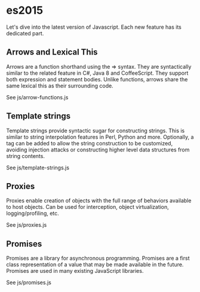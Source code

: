 # es2015
Let's dive into the latest version of Javascript.
Each new feature has its dedicated part.

## Arrows and Lexical This
Arrows are a function shorthand using the => syntax. They are syntactically similar to the related feature in C#, Java 8 and CoffeeScript. They support both expression and statement bodies. Unlike functions, arrows share the same lexical this as their surrounding code.

See js/arrow-functions.js

## Template strings
Template strings provide syntactic sugar for constructing strings. This is similar to string interpolation features in Perl, Python and more. Optionally, a tag can be added to allow the string construction to be customized, avoiding injection attacks or constructing higher level data structures from string contents.

See js/template-strings.js

## Proxies
Proxies enable creation of objects with the full range of behaviors available to host objects. Can be used for interception, object virtualization, logging/profiling, etc.

See js/proxies.js

## Promises
Promises are a library for asynchronous programming. Promises are a first class representation of a value that may be made available in the future. Promises are used in many existing JavaScript libraries.

See js/promises.js
